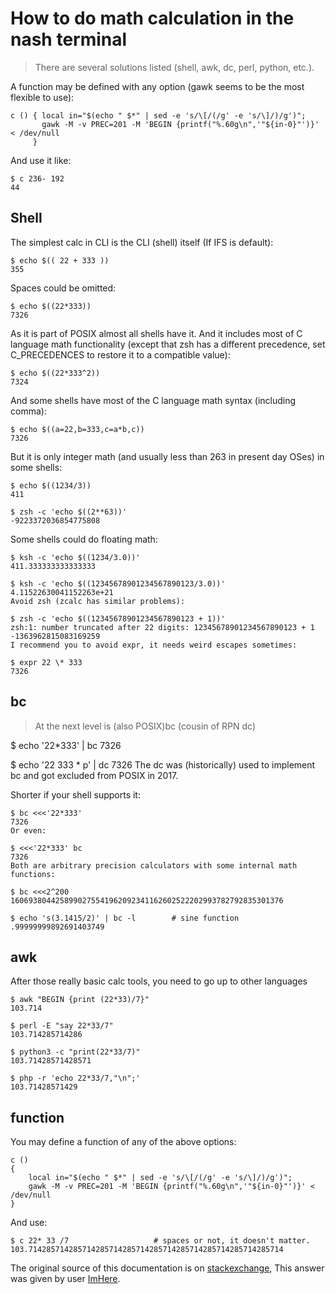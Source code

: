 # How to do math calculation in the nash terminal

> There are several solutions listed (shell, awk, dc, perl, python, etc.).

A function may be defined with any option (gawk seems to be the most flexible to use):

~~~
c () { local in="$(echo " $*" | sed -e 's/\[/(/g' -e 's/\]/)/g')";
       gawk -M -v PREC=201 -M 'BEGIN {printf("%.60g\n",'"${in-0}"')}' < /dev/null
     }
~~~

And use it like:
~~~
$ c 236- 192
44
~~~

## Shell

The simplest calc in CLI is the CLI (shell) itself (If IFS is default):

~~~
$ echo $(( 22 + 333 ))
355

~~~

Spaces could be omitted:
~~~
$ echo $((22*333))
7326
~~~

As it is part of POSIX almost all shells have it. And it includes most of C language math functionality (except that zsh has a different precedence, set C_PRECEDENCES to restore it to a compatible value):
~~~
$ echo $((22*333^2))
7324
~~~

And some shells have most of the C language math syntax (including comma):
~~~
$ echo $((a=22,b=333,c=a*b,c))
7326
~~~

But it is only integer math (and usually less than 263 in present day OSes) in some shells:
~~~
$ echo $((1234/3))
411

$ zsh -c 'echo $((2**63))'
-9223372036854775808
~~~

Some shells could do floating math:
~~~
$ ksh -c 'echo $((1234/3.0))'
411.333333333333333

$ ksh -c 'echo $((12345678901234567890123/3.0))'
4.11522630041152263e+21
Avoid zsh (zcalc has similar problems):

$ zsh -c 'echo $((12345678901234567890123 + 1))'
zsh:1: number truncated after 22 digits: 12345678901234567890123 + 1
-1363962815083169259
I recommend you to avoid expr, it needs weird escapes sometimes:

$ expr 22 \* 333
7326
~~~

## bc
> At the next level is (also POSIX)bc (cousin of RPN dc)

$ echo '22*333' | bc
7326

$ echo '22 333 * p' | dc
7326
The dc was (historically) used to implement bc and got excluded from POSIX in 2017.

Shorter if your shell supports it:

~~~
$ bc <<<'22*333'
7326
Or even:

$ <<<'22*333' bc
7326
Both are arbitrary precision calculators with some internal math functions:

$ bc <<<2^200
1606938044258990275541962092341162602522202993782792835301376

$ echo 's(3.1415/2)' | bc -l        # sine function
.99999999892691403749

~~~

## awk

After those really basic calc tools, you need to go up to other languages

~~~ 
$ awk "BEGIN {print (22*33)/7}"
103.714

$ perl -E "say 22*33/7"
103.714285714286

$ python3 -c "print(22*33/7)"
103.71428571428571

$ php -r 'echo 22*33/7,"\n";'
103.71428571429
~~~

## function

You may define a function of any of the above options:

~~~
c () 
{ 
    local in="$(echo " $*" | sed -e 's/\[/(/g' -e 's/\]/)/g')";
    gawk -M -v PREC=201 -M 'BEGIN {printf("%.60g\n",'"${in-0}"')}' < /dev/null
}
~~~

And use:

~~~
$ c 22* 33 /7                   # spaces or not, it doesn't matter.
103.714285714285714285714285714285714285714285714285714285714
~~~


The original source of this documentation is on [stackexchange](https://unix.stackexchange.com/questions/480121/simple-command-line-calculator), This answer was given by user [ImHere](https://unix.stackexchange.com/users/232326/imhere).
